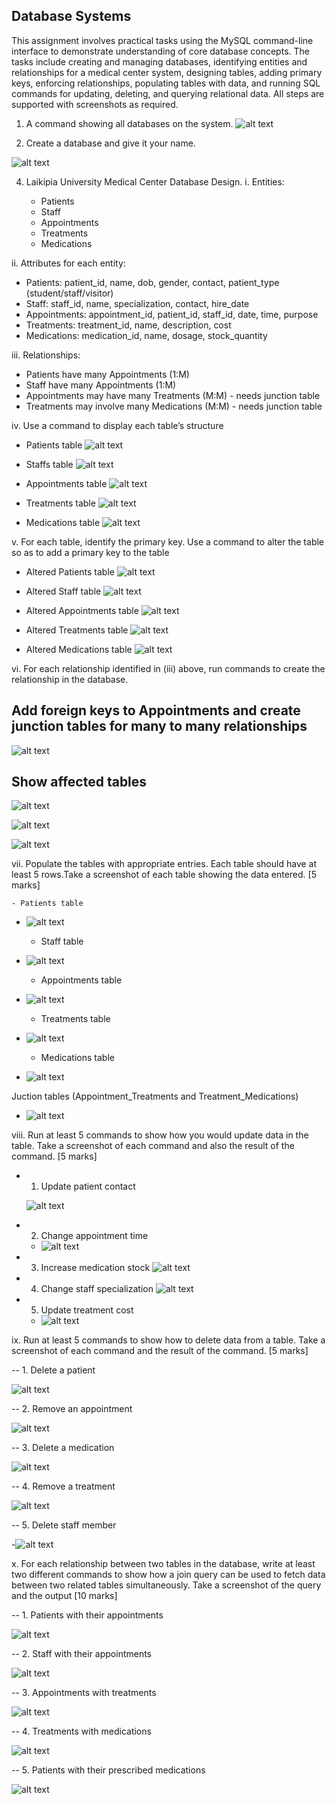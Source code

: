 ## Database Systems

This assignment involves practical tasks using the MySQL command-line interface to demonstrate understanding of core database concepts. The tasks include creating and managing databases, identifying entities and relationships for a medical center system, designing tables, adding primary keys, enforcing relationships, populating tables with data, and running SQL commands for updating, deleting, and querying relational data. All steps are supported with screenshots as required.

1. A command showing all databases on the system.
![alt text](<Command showing all databases on the system.png>)

1. Create a database and give it your name.

![alt text](<create database.png>)

4. Laikipia University Medical Center Database Design.
   i. Entities:

    - Patients
    - Staff
    - Appointments
    - Treatments
    - Medications

ii. Attributes for each entity:

- Patients: patient_id, name, dob, gender, contact, patient_type (student/staff/visitor)
- Staff: staff_id, name, specialization, contact, hire_date
- Appointments: appointment_id, patient_id, staff_id, date, time, purpose
- Treatments: treatment_id, name, description, cost
- Medications: medication_id, name, dosage, stock_quantity

iii. Relationships:
- Patients have many Appointments (1:M)
- Staff have many Appointments (1:M)
- Appointments may have many Treatments (M:M) - needs junction table
- Treatments may involve many Medications (M:M) - needs junction table

iv. Use a command to display each table’s structure

 - Patients table
 ![alt text](image.png)

- Staffs table 
![alt text](image-1.png)

- Appointments table
  ![alt text](image-2.png)

- Treatments table
  ![alt text](image-3.png)

- Medications table
  ![alt text](image-4.png)

v. For each table, identify the primary key. Use a command to alter the table so as to add a primary key to the table

- Altered Patients table
    ![alt text](<Screenshot from 2025-08-06 15-21-26.png>)

- Altered Staff table
    ![alt text](image-6.png)

- Altered Appointments table
    ![alt text](image-7.png)

- Altered Treatments table
    ![alt text](image-8.png)

- Altered Medications table
    ![alt text](image-9.png)


vi. For each relationship identified in (iii) above, run commands to create the relationship in the database.

  ## Add foreign keys to Appointments and create junction tables for many to many relationships

  ![alt text](image-11.png)

## Show affected tables

  ![alt text](image-12.png)

  ![alt text](image-13.png)

  ![alt text](image-14.png)


  vii. Populate the tables with appropriate entries. Each table should have at least 5 rows.Take a screenshot of each table showing the data entered. [5 marks]

    - Patients table
- ![alt text](image-15.png)

    - Staff table
- ![alt text](image-16.png)
     
    - Appointments table
- ![alt text](image-17.png)
  
    - Treatments table
- ![alt text](image-18.png)
  
    - Medications table
- ![alt text](image-19.png)
 
 Juction tables (Appointment_Treatments and Treatment_Medications)
  
- ![alt text](image-20.png)

viii. Run at least 5 commands to show how you would update data in the table. Take
a screenshot of each command and also the result of the command. [5 marks]

- 1. Update patient contact
  
    ![alt text](image-21.png)

- 2. Change appointment time
  - ![alt text](image-22.png)
  
- 3. Increase medication stock
    ![alt text](image-23.png)

- 4. Change staff specialization
     ![alt text](image-24.png)

- 5. Update treatment cost
  - ![alt text](image-25.png)

ix. Run at least 5 commands to show how to delete data from a table. Take a screenshot of each command and the result of the command. [5 marks]

-- 1. Delete a patient

![alt text](image-30.png)

-- 2. Remove an appointment

  ![alt text](image-29.png)

-- 3. Delete a medication

![alt text](image-28.png)

-- 4. Remove a treatment

![alt text](image-27.png)

-- 5. Delete staff member

-![alt text](image-26.png)

x. For each relationship between two tables in the database, write at least two different commands to show how a join query can be used to fetch data between two related tables simultaneously. Take a screenshot of the query and the output [10 marks]

-- 1. Patients with their appointments

![alt text](image-31.png)

-- 2. Staff with their appointments

![alt text](image-32.png)

-- 3. Appointments with treatments

![alt text](image-33.png)

-- 4. Treatments with medications

![alt text](image-34.png)

-- 5. Patients with their prescribed medications

![alt text](image-35.png)